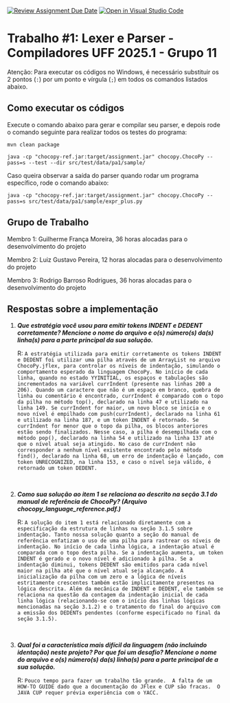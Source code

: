 [![Review Assignment Due Date](https://classroom.github.com/assets/deadline-readme-button-22041afd0340ce965d47ae6ef1cefeee28c7c493a6346c4f15d667ab976d596c.svg)](https://classroom.github.com/a/4nHL7_6-)
[![Open in Visual Studio Code](https://classroom.github.com/assets/open-in-vscode-2e0aaae1b6195c2367325f4f02e2d04e9abb55f0b24a779b69b11b9e10269abc.svg)](https://classroom.github.com/online_ide?assignment_repo_id=18893975&assignment_repo_type=AssignmentRepo)
# Trabalho #1: Lexer e Parser - Compiladores UFF 2025.1 - Grupo 11

[PA1 Specification]: https://drive.google.com/open?id=1oYcJ5iv7Wt8oZNS1bEfswAklbMxDtwqB
[ChocoPy Specification]: https://drive.google.com/file/d/1mrgrUFHMdcqhBYzXHG24VcIiSrymR6wt

Atenção: Para executar os códigos no Windows, é necessário substituir os 2 pontos (`:`) por um ponto e vírgula (`;`) em todos os comandos listados abaixo.


## Como executar os códigos

Execute o comando abaixo para gerar e compilar seu parser, e depois rode o comando seguinte para realizar todos os testes do programa:

    mvn clean package

    java -cp "chocopy-ref.jar:target/assignment.jar" chocopy.ChocoPy --pass=s --test --dir src/test/data/pa1/sample/

Caso queira observar a saída do parser quando rodar um programa específico, rode o comando abaixo:

    java -cp "chocopy-ref.jar:target/assignment.jar" chocopy.ChocoPy --pass=s src/test/data/pa1/sample/expr_plus.py


## Grupo de Trabalho

Membro 1: Guilherme França Moreira, 36 horas alocadas para o desenvolvimento do projeto 

Membro 2: Luiz Gustavo Pereira, 12 horas alocadas para o desenvolvimento do projeto

Membro 3: Rodrigo Barroso Rodrigues, 36 horas alocadas para o desenvolvimento do projeto


## Respostas sobre a implementação
1. ***Que estratégia você usou para emitir tokens INDENT e DEDENT corretamente? Mencione o nome do arquivo e o(s) número(s) da(s) linha(s) para a parte principal da sua solução.***

    R: ```A estratégia utilizada para emitir corretamente os tokens INDENT e DEDENT foi utilizar uma pilha através de
um ArrayList no arquivo ChocoPy.jflex, para controlar os níveis de indentação, simulando o comportamento esperado da linguagem ChocoPy. No início de cada linha, quando no estado YYINITIAL, os espaços e tabulações são incrementados na variável currIndent (presente nas linhas 200 a 206). Quando um caractere que não é um espaço em branco, quebra de linha ou comentário é encontrado, currIndent é comparado com o topo da pilha no método top(), declarado na linha 47 e utilizado na linha 149. Se currIndent for maior, um novo bloco se inicia e o novo nível é empilhado com push(currIndent), declarado na linha 61 e utilizado na linha 187, e um token INDENT é retornado.
   Se currIndent for menor que o topo da pilha, os blocos anteriores estão sendo finalizados. Nesse caso, a pilha é desempilhada com o método pop(), declarado na linha 54 e utilizado na linha 137 até que o nível atual seja atingido. No caso de currIndent não corresponder a nenhum nível existente encontrado pelo método find(), declarado na linha 68, um erro de indentação é lançado, com token UNRECOGNIZED, na linha 153, e caso o nível seja válido, é retornado um token DEDENT. ```

<br>

2. ***Como sua solução ao item 1 se relaciona ao descrito na seção 3.1 do manual de referência de ChocoPy? (Arquivo chocopy_language_reference.pdf.)***
    
    R: ```A solução do item 1 está relacionado diretamente com a especificação da estrutura de linhas na seção 3.1.5 sobre indentação. Tanto nossa solução quanto a seção do manual de referência enfatizam o uso de uma pilha para rastrear os níveis de indentação. No início de cada linha lógica, a indentação atual é comparada com o topo desta pilha. Se a indentação aumenta, um token INDENT é gerado e o novo nível é adicionado à pilha. Se a indentação diminui, tokens DEDENT são emitidos para cada nível maior na pilha até que o nível atual seja alcançado. A inicialização da pilha com um zero e a lógica de níveis estritamente crescentes também estão implicitamente presentes na lógica descrita.
      Além da mecânica de INDENT e DEDENT, ele também se relaciona na questão da contagem da indentação inicial de cada linha lógica (relacionando-se com o início das linhas lógicas mencionadas na seção 3.1.2) e o tratamento do final do arquivo com a emissão dos DEDENTs pendentes (conforme especificado no final da seção 3.1.5).```

<br>

3. ***Qual foi a característica mais difícil da linguagem (não incluindo identação) neste projeto? Por que foi um desafio? Mencione o nome do arquivo e o(s) número(s) da(s) linha(s) para a parte principal de a sua solução.***
   
   R: ```Pouco tempo para fazer um trabalho tão grande. 
A falta de um HOW-TO GUIDE dado que a documentação do JFlex e CUP são fracas. 
O JAVA CUP requer prévia experiência com o YACC.  ```

